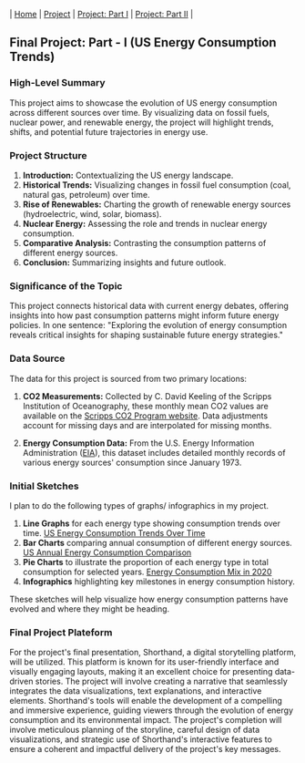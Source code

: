 | [Home](https://tartan88.github.io/Portfolio/) | [Project](https://tartan88.github.io/Portfolio/#final-project) | [Project: Part I](https://tartan88.github.io/Portfolio/FPP-I.html) | [Project: Part II](https://tartan88.github.io/Portfolio/FPP-II.html) |

## Final Project: Part - I (US Energy Consumption Trends)

### High-Level Summary
This project aims to showcase the evolution of US energy consumption across different sources over time. By visualizing data on fossil fuels, nuclear power, and renewable energy, the project will highlight trends, shifts, and potential future trajectories in energy use.

### Project Structure
1. **Introduction:** Contextualizing the US energy landscape.
2. **Historical Trends:** Visualizing changes in fossil fuel consumption (coal, natural gas, petroleum) over time.
3. **Rise of Renewables:** Charting the growth of renewable energy sources (hydroelectric, wind, solar, biomass).
4. **Nuclear Energy:** Assessing the role and trends in nuclear energy consumption.
5. **Comparative Analysis:** Contrasting the consumption patterns of different energy sources.
6. **Conclusion:** Summarizing insights and future outlook.

### Significance of the Topic
This project connects historical data with current energy debates, offering insights into how past consumption patterns might inform future energy policies. In one sentence: "Exploring the evolution of energy consumption reveals critical insights for shaping sustainable future energy strategies."

### Data Source
The data for this project is sourced from two primary locations:

1. **CO2 Measurements:** Collected by C. David Keeling of the Scripps Institution of Oceanography, these monthly mean CO2 values are available on the [Scripps CO2 Program website](http://scrippsco2.ucsd.edu/data/atmospheric_co2). Data adjustments account for missing days and are interpolated for missing months.

2. **Energy Consumption Data:** From the U.S. Energy Information Administration ([EIA](https://www.eia.gov/totalenergy/data/monthly/dataunits.php)), this dataset includes detailed monthly records of various energy sources' consumption since January 1973.

### Initial Sketches
I plan to do the following types of graphs/ infographics in my project.

1. **Line Graphs** for each energy type showing consumption trends over time.
[US Energy Consumption Trends Over Time](https://github.com/tartan88/Portfolio/blob/main/Screenshot%202023-11-30%20204224.png)
2. **Bar Charts** comparing annual consumption of different energy sources.
[US Annual Energy Consumption Comparison](https://github.com/tartan88/Portfolio/blob/main/Screenshot%202023-11-30%20204300.png)
3. **Pie Charts** to illustrate the proportion of each energy type in total consumption for selected years.
[Energy Consumption Mix in 2020](https://github.com/tartan88/Portfolio/blob/main/Screenshot%202023-11-30%20204325.png)
4. **Infographics** highlighting key milestones in energy consumption history.

These sketches will help visualize how energy consumption patterns have evolved and where they might be heading.

### Final Project Plateform
For the project's final presentation, Shorthand, a digital storytelling platform, will be utilized. This platform is known for its user-friendly interface and visually engaging layouts, making it an excellent choice for presenting data-driven stories. The project will involve creating a narrative that seamlessly integrates the data visualizations, text explanations, and interactive elements. Shorthand's tools will enable the development of a compelling and immersive experience, guiding viewers through the evolution of energy consumption and its environmental impact. The project's completion will involve meticulous planning of the storyline, careful design of data visualizations, and strategic use of Shorthand's interactive features to ensure a coherent and impactful delivery of the project's key messages.
